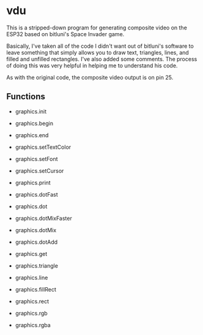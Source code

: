 # vdu

This is a stripped-down program for generating composite video on the ESP32 based on bitluni's Space Invader game.

Basically, I've taken all of the code I didn't want out of bitluni's software to leave something that simply allows you to draw text, triangles, lines, and filled and unfilled rectangles. I've also added some comments. The process of doing this was very helpful in helping me to understand his code.

As with the original code, the composite video output is on pin 25.

## Functions

- graphics.init
- graphics.begin
- graphics.end

- graphics.setTextColor
- graphics.setFont
- graphics.setCursor
- graphics.print

- graphics.dotFast
- graphics.dot
- graphics.dotMixFaster
- graphics.dotMix
- graphics.dotAdd
- graphics.get

- graphics.triangle
- graphics.line
- graphics.fillRect
- graphics.rect

- graphics.rgb
- graphics.rgba
